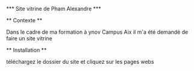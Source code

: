 *** Site vitrine de Pham Alexandre ***

** Contexte **

Dans le cadre de ma formation à ynov Campus Aix il m'a été demandé de faire un site vitrine 

** Installation ** 

téléchargez le dossier du site et cliquez sur les pages webs 
